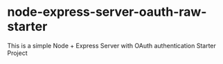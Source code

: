 # node-express-server-oauth-raw-starter
This is a simple Node + Express Server with OAuth authentication Starter Project
